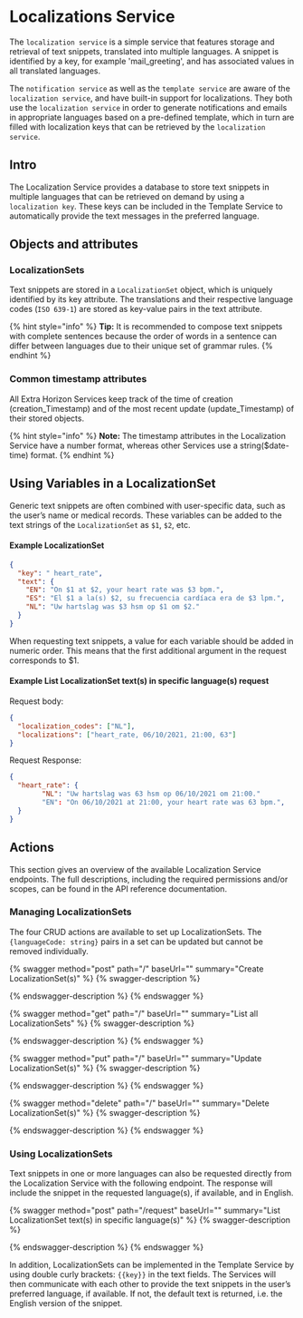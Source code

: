 # Localizations Service

The `localization service` is a simple service that features storage and retrieval of text snippets, translated into multiple languages. A snippet is identified by a key, for example 'mail\_greeting', and has associated values in all translated languages.

The `notification service` as well as the `template service` are aware of the `localization service`, and have built-in support for localizations. They both use the `localization service` in order to generate notifications and emails in appropriate languages based on a pre-defined template, which in turn are filled with localization keys that can be retrieved by the `localization service`.



## Intro

The Localization Service provides a database to store text snippets in multiple languages that can be retrieved on demand by using a `localization key`. These keys can be included in the Template Service to automatically provide the text messages in the preferred language.

## Objects and attributes

### LocalizationSets

Text snippets are stored in a `LocalizationSet` object, which is uniquely identified by its key attribute. The translations and their respective language codes (`ISO 639-1`) are stored as key-value pairs in the text attribute.

{% hint style="info" %}
**Tip:** It is recommended to compose text snippets with complete sentences because the order of words in a sentence can differ between languages due to their unique set of grammar rules.
{% endhint %}

### Common timestamp attributes

All Extra Horizon Services keep track of the time of creation (creation\_Timestamp) and of the most recent update (update\_Timestamp) of their stored objects.

{% hint style="info" %}
**Note:** The timestamp attributes in the Localization Service have a number format, whereas other Services use a string($date-time) format.
{% endhint %}

## Using Variables in a LocalizationSet

Generic text snippets are often combined with user-specific data, such as the user’s name or medical records. These variables can be added to the text strings of the `LocalizationSet` as `$1`, `$2`, etc.

#### Example LocalizationSet

```json
{
  "key": " heart_rate",
  "text": {
    "EN": "On $1 at $2, your heart rate was $3 bpm.",
    "ES": "El $1 a la(s) $2, su frecuencia cardíaca era de $3 lpm.",
    "NL": "Uw hartslag was $3 hsm op $1 om $2."
  }
}
```

When requesting text snippets, a value for each variable should be added in numeric order. This means that the first additional argument in the request corresponds to $1.

#### Example List LocalizationSet text(s) in specific language(s) request

Request body:

```json
{
  "localization_codes": ["NL"],
  "localizations": ["heart_rate, 06/10/2021, 21:00, 63"]
}
```

Request Response:

```json
{
  "heart_rate": {
        "NL": "Uw hartslag was 63 hsm op 06/10/2021 om 21:00."
        "EN": "On 06/10/2021 at 21:00, your heart rate was 63 bpm.",
  }
}
```

## Actions

This section gives an overview of the available Localization Service endpoints. The full descriptions, including the required permissions and/or scopes, can be found in the API reference documentation.

### Managing LocalizationSets

The four CRUD actions are available to set up LocalizationSets. The `{languageCode: string}` pairs in a set can be updated but cannot be removed individually.

{% swagger method="post" path="/" baseUrl="" summary="Create LocalizationSet(s)" %}
{% swagger-description %}

{% endswagger-description %}
{% endswagger %}

{% swagger method="get" path="/" baseUrl="" summary="List all LocalizationSets" %}
{% swagger-description %}

{% endswagger-description %}
{% endswagger %}

{% swagger method="put" path="/" baseUrl="" summary="Update LocalizationSet(s)" %}
{% swagger-description %}

{% endswagger-description %}
{% endswagger %}

{% swagger method="delete" path="/" baseUrl="" summary="Delete LocalizationSet(s)" %}
{% swagger-description %}

{% endswagger-description %}
{% endswagger %}

### Using LocalizationSets

Text snippets in one or more languages can also be requested directly from the Localization Service with the following endpoint. The response will include the snippet in the requested language(s), if available, and in English.

{% swagger method="post" path="/request" baseUrl="" summary="List LocalizationSet text(s) in specific language(s)" %}
{% swagger-description %}

{% endswagger-description %}
{% endswagger %}

In addition, LocalizationSets can be implemented in the Template Service by using double curly brackets: `{{key}}` in the text fields. The Services will then communicate with each other to provide the text snippets in the user’s preferred language, if available. If not, the default text is returned, i.e. the English version of the snippet.
